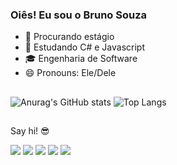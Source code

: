 ### Oiês! Eu sou o Bruno Souza

- 🔭 Procurando estágio
- 🌱 Estudando C# e Javascript
- 🎓 Engenharia de Software
- 😄 Pronouns: Ele/Dele

##

![Anurag's GitHub stats](https://github-readme-stats.vercel.app/api?username=brunobcsz&show_icons=true&theme=radical)
![Top Langs](https://github-readme-stats.vercel.app/api/top-langs/?username=brunobcsz&hide_progress=true&theme=radical)

##
Say hi! 😎
<div> 
  <a href="https://instagram.com/brun0_s0uzaa" target="_blank"><img src="https://img.shields.io/badge/-Instagram-%23E4405F?style=for-the-badge&logo=instagram&logoColor=white" target="_blank"></a>
 	<a href="https://www.twitch.tv/brunobezerr" target="_blank"><img src="https://img.shields.io/badge/Twitch-9146FF?style=for-the-badge&logo=twitch&logoColor=white" target="_blank"></a>
  <a href = "mailto:brunobezerra153@gmail.com"><img src="https://img.shields.io/badge/-Gmail-%23333?style=for-the-badge&logo=gmail&logoColor=white" target="_blank"></a>
  <a href="https://www.linkedin.com/in/bruno-bezerra-b77b64181" target="_blank"><img src="https://img.shields.io/badge/-LinkedIn-%230077B5?style=for-the-badge&logo=linkedin&logoColor=white" target="_blank"></a> 
  <a href="https://twitter.com/bbru223"><img src="https://img.shields.io/badge/Twitter-1DA1F2?style=for-the-badge&logo=twitter&logoColor=white" target="_blank"></a>
</div>
